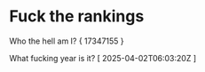# Fuck the rankings

Who the hell am I?
{ 17347155 }

What fucking year is it?
[ 2025-04-02T06:03:20Z ]
